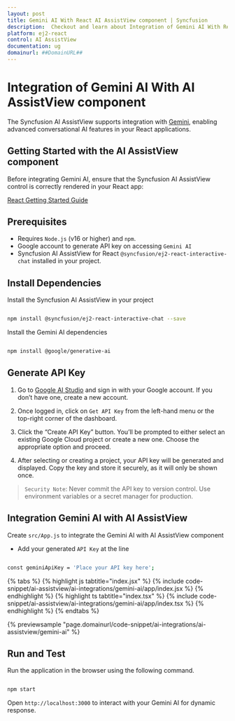 ```yaml
---
layout: post
title: Gemini AI With React AI AssistView component | Syncfusion
description:  Checkout and learn about Integration of Gemini AI With React AI AssistView component of Syncfusion Essential JS 2 and more details.
platform: ej2-react
control: AI AssistView
documentation: ug
domainurl: ##DomainURL##
---
```



# Integration of Gemini AI With AI AssistView component 

The Syncfusion AI AssistView supports integration with [Gemini](https://ai.google.dev/gemini-api/docs), enabling advanced conversational AI features in your React applications.

## Getting Started with the AI AssistView component

Before integrating Gemini AI, ensure that the Syncfusion AI AssistView control is correctly rendered in your React app:

[React Getting Started Guide](../getting-started)

## Prerequisites

* Requires `Node.js` (v16 or higher) and `npm`.
* Google account to generate API key on accessing `Gemini AI`
* Syncfusion AI AssistView for React `@syncfusion/ej2-react-interactive-chat` installed in your project.

## Install Dependencies

Install the Syncfusion AI AssistView in your project

```bash 

npm install @syncfusion/ej2-react-interactive-chat --save

```

Install the Gemini AI dependencies

```bash

npm install @google/generative-ai

```

## Generate API Key

1. Go to [Google AI Studio](https://aistudio.google.com/app/apikey) and sign in with your Google account. If you don’t have one, create a new account. 

2. Once logged in, click on `Get API Key` from the left-hand menu or the top-right corner of the dashboard. 

3. Click the “Create API Key” button. You’ll be prompted to either select an existing Google Cloud project or create a new one. Choose the appropriate option and proceed. 

4. After selecting or creating a project, your API key will be generated and displayed. Copy the key and store it securely, as it will only be shown once.

> `Security Note`: Never commit the API key to version control. Use environment variables or a secret manager for production.

##  Integration Gemini AI with AI AssistView

Create `src/App.js` to integrate the Gemini AI with AI AssistView component

* Add your generated `API Key` at the line 

```bash

const geminiApiKey = 'Place your API key here'; 

```

{% tabs %}
{% highlight js tabtitle="index.jsx" %}
{% include code-snippet/ai-assistview/ai-integrations/gemini-ai/app/index.jsx %}
{% endhighlight %}
{% highlight ts tabtitle="index.tsx" %}
{% include code-snippet/ai-assistview/ai-integrations/gemini-ai/app/index.tsx %}
{% endhighlight %}
{% endtabs %}

{% previewsample "page.domainurl/code-snippet/ai-integrations/ai-assistview/gemini-ai" %}

## Run and Test 

Run the application in the browser using the following command.

```bash

npm start

```

Open `http://localhost:3000` to interact with your Gemini AI for dynamic response.
